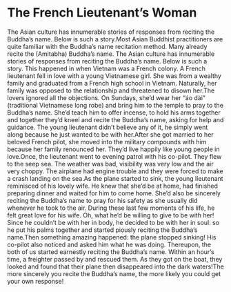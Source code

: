 # The French Lieutenant’s Woman

​The Asian culture has innumerable stories of responses from reciting the Buddha’s name. Below is such a story.Most Asian Buddhist practitioners are quite familiar with the Buddha’s name recitation method. Many already recite the (Amitabha) Buddha’s name. The Asian culture has innumerable stories of responses from reciting the Buddha’s name. Below is such a story.      This happened in when Vietnam was a French colony. A French lieutenant fell in love with a young Vietnamese girl. She was from a wealthy family and graduated from a French high school in Vietnam. Naturally, her family was opposed to the relationship and threatened to disown her.The lovers ignored all the objections. On Sundays, she’d wear her “áo dài” (traditional Vietnamese long robe) and bring him to the temple to pray to the Buddha’s name. She’d teach him to offer incense, to hold his arms together and together they’d kneel and recite the Buddha’s name, asking for help and guidance. The young lieutenant didn’t believe any of it, he simply went along because he just wanted to be with her.After she got married to her beloved French pilot, she moved into the military compounds with him because her family renounced her. They’d live happily like young people in love.Once, the lieutenant went to evening patrol with his co-pilot. They flew to the seep sea. The weather was bad, visibility was very low and the air very choppy. The airplane had engine trouble and they were forced to make a crash landing on the sea.As the plane started to sink, the young lieutenant reminisced of his lovely wife. He knew that she’d be at home, had finished preparing dinner and waited for him to come home. She’d also be sincerely reciting the Buddha’s name to pray for his safety as she usually did whenever he took to the air. During these last few moments of his life, he felt great love for his wife. Oh, what he’d be willing to give to be with her! Since he couldn’t be with her in body, he decided to be with her in soul: so he put his palms together and started piously reciting the Buddha’s name.Then something amazing happened: the plane stopped sinking! His co-pilot also noticed and asked him what he was doing. Thereupon, the both of us started earnestly reciting the Buddha’s name. Within an hour’s time, a freighter passed by and rescued them. As they got on the boat, they looked and found that their plane then disappeared into the dark waters!The more sincerely you recite the Buddha’s name, the more likely you could get your own response!
